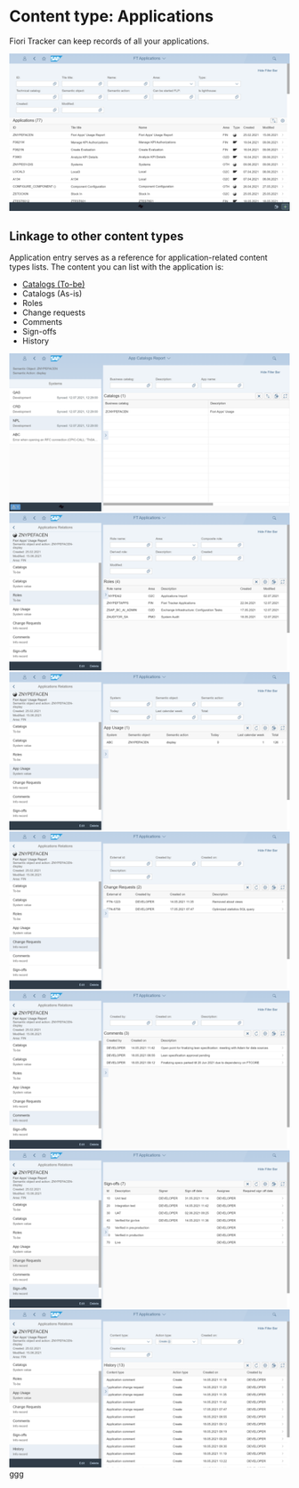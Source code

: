 # Content type: Applications

Fiori Tracker can keep records of all your applications.

[![](res/app-list.png)](res/app-list.png)

## Linkage to other content types
 
 Application entry serves as a reference for application-related content types lists. The content you can list with the application is:

- [Catalogs (To-be)](app-cats-tobe.md)
- Catalogs (As-is)
- Roles
- Change requests
- Comments
- Sign-offs
- History

[![](res/app-cats-asis.png)](res/app-cats-asis.png)
[![](res/app-roles.png)](res/app-roles.png)
[![](res/app-usage.png)](res/app-usage.png)
[![](res/app-change-req.png)](res/app-change-req.png)
[![](res/app-comm.png)](res/app-comm.png)
[![](res/app-sign-offs.png)](res/app-sign-offs.png)
[![](res/app-hist.png)](res/app-hist.png)ggg